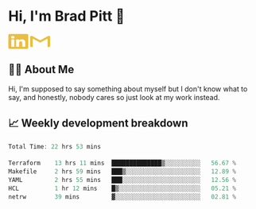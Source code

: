 # Hi, I'm Brad Pitt 👋


<a href="https://www.linkedin.com/in/mathias-mauraisin/" target="blank"><img align="center" src="./icons/linkedin.svg" alt="https://www.linkedin.com/in/mathias-mauraisin/" height="30" width="40" /></a>
<a href="mailto:mathias.mauraisin.pro@gmail.com" target="blank"><img align="center" src="./icons/gmail.svg" alt="redrew" height="30" width="40" /></a>




<!-- ![snap](images/Snap_dark.png?raw=true) -->
<!-- ![snap](images/Snap_dark_bg.png?raw=true) -->


<!-- [![My Skills](https://skillicons.dev/icons?i=c,cpp,html,css,js,ts,)](https://skillicons.dev) -->

## 🙋‍♂️&nbsp;About Me

Hi, I'm supposed to say something about myself but I don't know what to say, and honestly, nobody cares so just look at my work instead.

## 📈&nbsp;Weekly development breakdown

<!-- [![mamaurai's 42 stats](https://badge42.vercel.app/api/v2/cl1l4qz93000609l4yixitcl4/stats?cursusId=21&coalitionId=45)](https://github.com/JaeSeoKim/badge42) -->





<!--START_SECTION:waka-->

```rust
Total Time: 22 hrs 53 mins

Terraform    13 hrs 11 mins  ██████████████▒░░░░░░░░░░   56.67 %
Makefile     2 hrs 59 mins   ███▒░░░░░░░░░░░░░░░░░░░░░   12.89 %
YAML         2 hrs 55 mins   ███░░░░░░░░░░░░░░░░░░░░░░   12.56 %
HCL          1 hr 12 mins    █▒░░░░░░░░░░░░░░░░░░░░░░░   05.21 %
netrw        39 mins         ▓░░░░░░░░░░░░░░░░░░░░░░░░   02.81 %
```

<!--END_SECTION:waka-->


